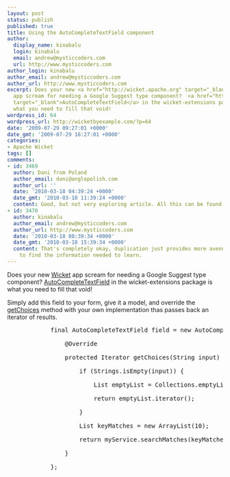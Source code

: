 ```yaml
---
layout: post
status: publish
published: true
title: Using the AutoCompleteTextField component
author:
  display_name: kinabalu
  login: kinabalu
  email: andrew@mysticcoders.com
  url: http://www.mysticcoders.com
author_login: kinabalu
author_email: andrew@mysticcoders.com
author_url: http://www.mysticcoders.com
excerpt: Does your new <a href="http://wicket.apache.org" target="_blank">Wicket</a>
  app scream for needing a Google Suggest type component?  <a href="http://grepcode.com/file/repo1.maven.org$maven2@org.apache.wicket$wicket-extensions@1.3.6@org$apache$wicket$extensions$ajax$markup$html$autocomplete$AutoCompleteTextField.java#AutoCompleteTextField"
  target="_blank">AutoCompleteTextField</a> in the wicket-extensions package is
  what you need to fill that void!
wordpress_id: 64
wordpress_url: http://wicketbyexample.com/?p=64
date: '2009-07-29 09:27:01 +0000'
date_gmt: '2009-07-29 16:27:01 +0000'
categories:
- Apache Wicket
tags: []
comments:
- id: 3469
  author: Dani from Poland
  author_email: dani@anglopolish.com
  author_url: ''
  date: '2010-03-18 04:39:24 +0000'
  date_gmt: '2010-03-18 11:39:24 +0000'
  content: Good, but not very exploring article. All this can be found on Wicket page.
- id: 3470
  author: kinabalu
  author_email: andrew@mysticcoders.com
  author_url: http://www.mysticcoders.com
  date: '2010-03-18 08:39:34 +0000'
  date_gmt: '2010-03-18 15:39:34 +0000'
  content: That's completely okay, duplication just provides more avenues for folks
    to find the information needed to learn.
---
```

Does your new <a href="http://wicket.apache.org" target="_blank">Wicket</a> app scream for needing a Google Suggest type component?  <a href="http://grepcode.com/file/repo1.maven.org$maven2@org.apache.wicket$wicket-extensions@1.3.6@org$apache$wicket$extensions$ajax$markup$html$autocomplete$AutoCompleteTextField.java#AutoCompleteTextField" target="_blank">AutoCompleteTextField</a> in the wicket-extensions package is what you need to fill that void!<a id="more"></a><a id="more-64"></a>

Simply add this field to your form, give it a model, and override the <a href="http://grepcode.com/file/repo1.maven.org$maven2@org.apache.wicket$wicket-extensions@1.3.6@org$apache$wicket$extensions$ajax$markup$html$autocomplete$AutoCompleteTextField.java#AutoCompleteTextField.getChoices(java.lang.String)" target="_blank">getChoices</a> method with your own implementation thas passes back an iterator of results.

<pre lang="java" colla="+">
            final AutoCompleteTextField field = new AutoCompleteTextField("searchField", mySearchModel) {<br />
                @Override<br />
                protected Iterator<string> getChoices(String input) {<br />
                    if (Strings.isEmpty(input)) {<br />
                        List<string> emptyList = Collections.emptyList();<br />
                        return emptyList.iterator();<br />
                    }

                    List<string> keyMatches = new ArrayList<string>(10);

                    return myService.searchMatches(keyMatches).iterator();<br />
                }<br />
            };<br />
</pre>

